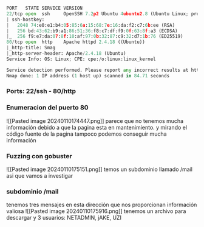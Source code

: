 ```python
PORT   STATE SERVICE VERSION
22/tcp open  ssh     OpenSSH 7.2p2 Ubuntu 4ubuntu2.8 (Ubuntu Linux; protocol 2.0)
| ssh-hostkey: 
|   2048 74:e0:e1:b4:05:85:6a:15:68:7e:16:da:f2:c7:6b:ee (RSA)
|   256 bd:43:62:b9:a1:86:51:36:f8:c7:df:f9:0f:63:8f:a3 (ECDSA)
|_  256 f9:e7:da:07:8f:10:af:97:0b:32:87:c9:32:d7:1b:76 (ED25519)
80/tcp open  http    Apache httpd 2.4.18 ((Ubuntu))
|_http-title: Smag
|_http-server-header: Apache/2.4.18 (Ubuntu)
Service Info: OS: Linux; CPE: cpe:/o:linux:linux_kernel

Service detection performed. Please report any incorrect results at https://nmap.org/submit/ .
Nmap done: 1 IP address (1 host up) scanned in 84.71 seconds
```

### Ports: 22/ssh - 80/http

### Enumeracion del puerto 80
![[Pasted image 20240110174447.png]]
parece que no tenemos mucha información debido a que la pagina esta en mantenimiento. y mirando el código fuente de la pagina tampoco podemos conseguir mucha información

### Fuzzing con gobuster
![[Pasted image 20240110175151.png]]
temos un subdominio llamado /mail asi que vamos a investigar 

### subdominio /mail
tenemos tres mensajes en esta dirección que nos proporcionan información valiosa
![[Pasted image 20240110175916.png]]
tenemos un archivo para descargar y 3 usuarios: NETADMIN, jAKE, UZI  

